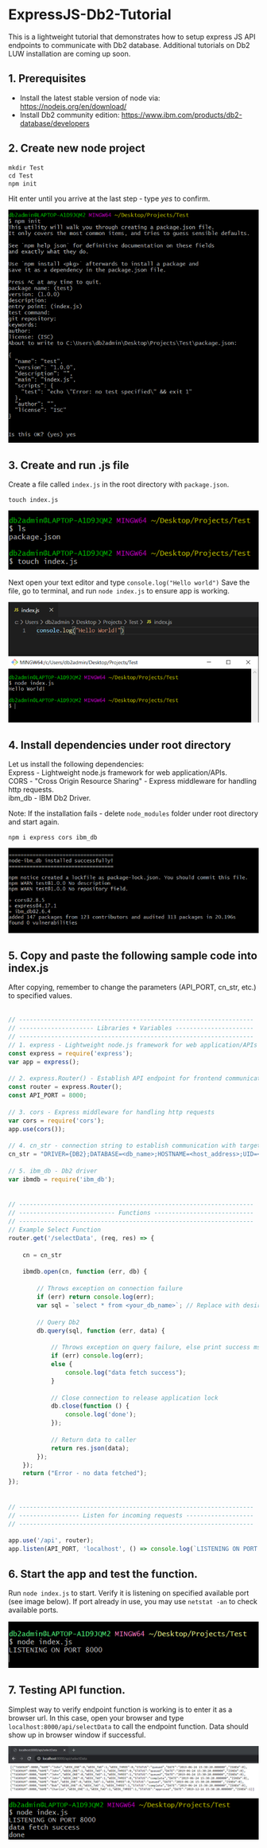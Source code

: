 # ExpressJS-Db2-Tutorial
This is a lightweight tutorial that demonstrates how to setup express JS API endpoints to communicate with Db2 database.
Additional tutorials on Db2 LUW installation are coming up soon. 


## 1. Prerequisites 
- Install the latest stable version of node via: https://nodejs.org/en/download/
- Install Db2 community edition: https://www.ibm.com/products/db2-database/developers



## 2. Create new node project
```
mkdir Test
cd Test
npm init 
```
Hit enter until you arrive at the last step - type *yes* to confirm.

![Image](./Images/Step%201.PNG)


## 3. Create and run .js file
Create a file called `index.js` in the root directory with `package.json`.
```
touch index.js
```
![Image](./Images/Step%202.PNG)

Next open your text editor and type `console.log("Hello world")`
Save the file, go to terminal, and run `node index.js` to ensure app is working.

![Image](./Images/Step%203.PNG)


## 4. Install dependencies under root directory 
Let us install the following dependencies: <br/>
Express - Lightweight node.js framework for web application/APIs. <br/>
CORS - "Cross Origin Resource Sharing" - Express middleware for handling http requests. <br/>
ibm_db - IBM Db2 Driver. <br/>

Note: If the installation fails - delete `node_modules` folder under root directory and start again.
```
npm i express cors ibm_db
```
![Image](./Images/Step%204.PNG)


## 5. Copy and paste the following sample code into index.js

After copying, remember to change the parameters (API_PORT, cn_str, etc.) to specified values. 

``` Javascript

// ------------------------------------------------------------------
// --------------------- Libraries + Variables ----------------------
// ------------------------------------------------------------------
// 1. express - Lightweight node.js framework for web application/APIs
const express = require('express');
var app = express();

// 2. express.Router() - Establish API endpoint for frontend communication based on API_PORT
const router = express.Router();
const API_PORT = 8000;

// 3. cors - Express middleware for handling http requests
var cors = require('cors');
app.use(cors());

// 4. cn_str - connection string to establish communication with target DB
cn_str = "DRIVER={DB2};DATABASE=<db_name>;HOSTNAME=<host_address>;UID=<user_id>;PWD=<password>;PORT=<PORT_NO>;PROTOCOL=TCPIP";

// 5. ibm_db - Db2 driver
var ibmdb = require('ibm_db');


// ------------------------------------------------------------------
// --------------------------- Functions ----------------------------
// ------------------------------------------------------------------
// Example Select Function 
router.get('/selectData', (req, res) => {
    
    cn = cn_str

    ibmdb.open(cn, function (err, db) {

        // Throws exception on connection failure
        if (err) return console.log(err); 
        var sql = `select * from <your_db_name>`; // Replace with desired query

        // Query Db2
        db.query(sql, function (err, data) {
        
            // Throws exception on query failure, else print success msg
            if (err) console.log(err);
            else {
                console.log("data fetch success");
            }
            
            // Close connection to release application lock
            db.close(function () {
                console.log('done');
            });
            
            // Return data to caller
            return res.json(data);
        });
    });
    return ("Error - no data fetched");
});


// ------------------------------------------------------------------
// ----------------- Listen for incoming requests -------------------
// ------------------------------------------------------------------

app.use('/api', router);
app.listen(API_PORT, 'localhost', () => console.log(`LISTENING ON PORT ${API_PORT}`));

```

## 6. Start the app and test the function. 
Run `node index.js` to start. Verify it is listening on specified available port (see image below). 
If port already in use, you may use `netstat -an` to check available ports.

![Image](./Images/Step%205.PNG)

## 7. Testing API function. 
Simplest way to verify endpoint function is working is to enter it as a browser url. 
In this case, open your browser and type `localhost:8000/api/selectData` to call the endpoint function. 
Data should show up in browser window if successful.

![Image](./Images/Step%206.PNG)
![Image](./Images/Step%207.PNG)




